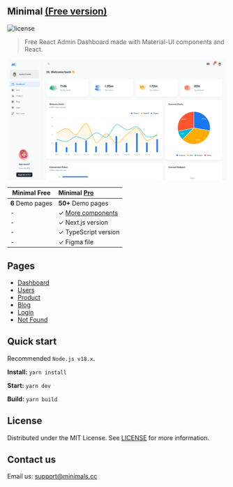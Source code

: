 ## Minimal [(Free version)](https://minimal-kit-react.vercel.app/)

![license](https://img.shields.io/badge/license-MIT-blue.svg)

> Free React Admin Dashboard made with Material-UI components and React.

![preview](public/assets/preview.jpg)

| Minimal Free     | Minimal [Pro](https://material-ui.com/store/items/minimal-dashboard/) |
| ---------------- | :-------------------------------------------------------------------- |
| **6** Demo pages | **50+** Demo pages                                                    |
| -                | ✓ [More components](https://minimals.cc/components)                   |
| -                | ✓ Next.js version                                                     |
| -                | ✓ TypeScript version                                                  |
| -                | ✓ Figma file                                                          |

## Pages

- [Dashboard](https://minimal-kit-react.vercel.app/dashboard/app)
- [Users](https://minimal-kit-react.vercel.app/dashboard/user)
- [Product](https://minimal-kit-react.vercel.app/dashboard/products)
- [Blog](https://minimal-kit-react.vercel.app/dashboard/blog)
- [Login](https://minimal-kit-react.vercel.app/login)
- [Not Found](https://minimal-kit-react.vercel.app/404)

## Quick start

Recommended `Node.js v18.x`.

**Install:** `yarn install`

**Start:** `yarn dev`

**Build:** `yarn build`

## License

Distributed under the MIT License. See [LICENSE](https://github.com/minimal-ui-kit/minimal.free/blob/main/LICENSE.md) for more information.

## Contact us

Email us: support@minimals.cc
